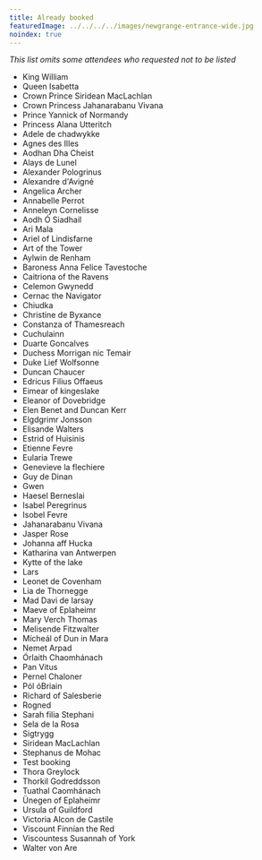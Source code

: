 ```yaml
---
title: Already booked
featuredImage: ../../../../images/newgrange-entrance-wide.jpg
noindex: true
---
```


*This list omits some attendees who requested not to be listed*

* King William
* Queen Isabetta
* Crown Prince Siridean MacLachlan
* Crown Princess Jahanarabanu Vivana
* Prince Yannick of Normandy
* Princess Alana Utteritch
* Adele de chadwykke
* Agnes des Illes
* Aodhan Dha Cheist
* Alays de Lunel
* Alexander Pologrinus
* Alexandre d'Avigné
* Angelica Archer
* Annabelle Perrot
* Anneleyn Cornelisse
* Aodh Ó Siadhail
* Ari Mala
* Ariel of Lindisfarne
* Art of the Tower
* Aylwin de Renham
* Baroness Anna Felice Tavestoche
* Caitriona of the Ravens
* Celemon Gwynedd
* Cernac the Navigator
* Chiudka
* Christine de Byxance
* Constanza of Thamesreach
* Cuchulainn
* Duarte Goncalves
* Duchess Morrigan nic Temair
* Duke Lief Wolfsonne
* Duncan Chaucer
* Edricus Filius Offaeus
* Eimear of kingeslake
* Eleanor of Dovebridge
* Elen Benet and Duncan Kerr
* Elgdgrimr Jonsson
* Elisande Walters
* Estrid of Huisinis
* Etienne Fevre
* Eularia Trewe
* Genevieve la flechiere
* Guy de Dinan
* Gwen
* Haesel Berneslai
* Isabel Peregrinus
* Isobel Fevre
* Jahanarabanu Vivana
* Jasper Rose
* Johanna aff Hucka
* Katharina van Antwerpen
* Kytte of the lake
* Lars
* Leonet de Covenham
* Lia de Thornegge
* Mad Davi de Iarsay
* Maeve of Eplaheimr
* Mary Verch Thomas
* Melisende Fitzwalter
* Mícheál of Dun in Mara
* Nemet Arpad
* Órlaith Chaomhánach
* Pan Vitus
* Pernel Chaloner
* Pól óBriain
* Richard of Salesberie
* Rogned
* Sarah filia Stephani
* Sela de la Rosa
* Sigtrygg
* Siridean MacLachlan
* Stephanus de Mohac
* Test booking
* Thora Greylock
* Thorkil Godreddsson
* Tuathal Caomhánach
* Ünegen of Eplaheimr
* Ursula of Guildford
* Victoria Alcon de Castile
* Viscount Finnian the Red
* Viscountess Susannah of York
* Walter von Are